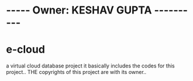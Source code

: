 # ----- Owner: KESHAV GUPTA ----------
# e-cloud
a  virtual cloud database project 
it basically includes the codes for this project..
THE copyrights of this project are with its owner..
